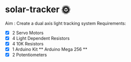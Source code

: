 # solar-tracker :sun_with_face:
Aim : Create a dual axis light tracking system
Requirements:
- [x] 2 Servo Motors
- [x] 4 Light Dependent Resistors
- [x] 4 10K Resistors
- [x] 1 Arduino Kit ** Arduino Mega 256 **
- [x] 2 Potentiometers
